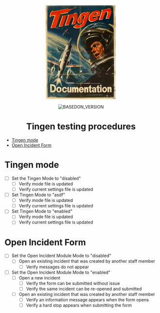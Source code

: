<!-- u240805 -->

<div align="center">

  ![logo](../../.github/Images/Logos/TingenDocumentation-232x308.png)

  ![BASEDON_VERSION](https://img.shields.io/badge/BASED%20ON%20Tingen%2024.12-white?style=for-the-badge)

  <h1>
    Tingen testing procedures
  </h1>

</div>

- [Tingen mode](#tingen-mode)
- [Open Incident Form](#open-incident-form)

# Tingen mode

* [ ] Set the Tingen Mode to "disabled"
  * [ ] Verify mode file is updated
  * [ ] Verify current settings file is updated

* [ ] Set Tingen Mode to "asdf"
  * [ ] Verify mode file is updated
  * [ ] Verify current settings file is updated

* [ ] Set Tingen Mode to "enabled"
  * [ ] Verify mode file is updated
  * [ ] Verify current settings file is updated

# Open Incident Form

* [ ] Set the Open Incident Module Mode to "disabled"
  * [ ] Open an existing incident that was created by another staff member
    * [ ] Verify messages do not appear

* [ ] Set the Open Incident Module Mode to "enabled"
  * [ ] Open a new incident
    * [ ] Verify the form can be submitted without issue
    * [ ] Verify the same incident can be re-opened and submitted

  * [ ] Open an existing incident that was created by another staff member
    * [ ] Verify an information message appears when the form opens
    * [ ] Verify a hard stop appears when submitting the form